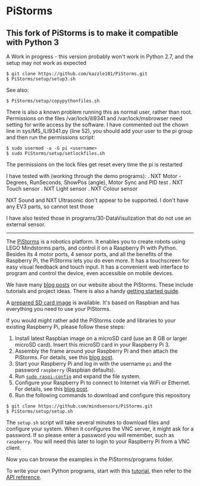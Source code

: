 # PiStorms

## This fork of PiStorms is to make it compatible with Python 3
A Work in progress - this version probably won't work in Python 2.7, and the setup may not work as expected
```
$ git clone https://github.com/kazzle101/PiStorms.git
$ PiStorms/setup/setup3.sh
```
See also:
```
$ PiStorms/setup/copypythonfiles.sh
```
There is also a known problem running this as normal user, rather than root. Permissions on the files /var/lock/ili9341 and /var/lock/msbrowser
need setting for write access by the software. I have commented out the chown line in sys/MS_ILI9341.py (line 52), you should add your user to the pi group and then run the permissions script:
```
$ sudo usermod -a -G pi <username>
$ sudo PiStorms/setup/setlockfiles.sh
```
The permissions on the lock files get reset every time the pi is restarted

I have tested with (working through the demo programs):
. NXT Motor - Degrees, RunSeconds, ShowPos (angle), Motor Sync and PID test
. NXT Touch sensor
. NXT Light sensor
. NXT Colour sensor

NXT Sound and NXT Ultrasonic don't appear to be supported. I don't have any EV3 parts, so cannot test those

I have also tested those in programs/30-DataVisulization that do not use an external sensor.

---

The [PiStorms](http://www.mindsensors.com/content/78-pistorms-lego-interface) is a robotics platform. It enables you to create robots using LEGO Mindstorms parts, and control it on a Raspberry Pi with Python. Besides its 4 motor ports, 4 sensor ports, and all the benefits of the Raspberry Pi, the PiStorms lets you do even more. It has a touchscreen for easy visual feedback and touch input. It has a convenient web interface to program and control the device, even accessible on mobile devices.

We have many [blog posts](http://www.mindsensors.com/blog/PiStorms) on our website about the PiStorms. These include tutorials and project ideas. There is also a handy [getting started guide](http://www.mindsensors.com/content/72-getting-started-with-pistorms).

A [prepared SD card image](http://www.mindsensors.com/largefiles/pistorms.zip) is available. It's based on Raspbian and has everything you need to use your PiStorms.

If you would might rather add the PiStorms code and libraries to your existing Raspberry Pi, please follow these steps:
1. Install latest Raspbian image on a microSD card (use an 8 GB or larger microSD card). Insert this microSD card in your Raspberry Pi 3.
2. Assembly the frame around your Raspberry Pi and then attach the PiStorms. For details, see this [blog post](http://www.mindsensors.com/blog/how-to/pistorms-frame-assembly).
3. Start your Raspberry Pi and log in with the username `pi` and the password `raspberry` (Raspbian defaults).
4. Run [`sudo raspi-config`](https://www.raspberrypi.org/documentation/configuration/raspi-config.md) and expand the file system.
5. Configure your Raspberry Pi to connect to Internet via WiFi or Ethernet. For details, see this [blog post](http://www.mindsensors.com/blog/how-to/connecting-raspberry-pi-to-wifi).
6. Run the following commands to download and configure this repository
```
$ git clone https://github.com/mindsensors/PiStorms.git
$ PiStorms/setup/setup.sh
```

The `setup.sh` script will take several minutes to download files and configure your system.
When it configures the VNC server, it might ask for a password. If so please enter a password you will remember, such as `raspberry`. You will need this later to login to your Raspberry Pi from a VNC client.

Now you can browse the examples in the PiStorms/programs folder.

To write your own Python programs, start with this [tutorial](http://www.mindsensors.com/blog/how-to/pistorms-python-programming-tutorial), then refer to the [API reference](http://www.mindsensors.com/reference/PiStorms/html/).
